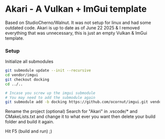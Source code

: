 # Akari - A Vulkan + ImGui template
Based on StudioCherno/Walnut.
It was not setup for linux and had some outdated code. Akari is up to date as of June 22 2025 & I removed everything that was unnecessary, this is just an empty Vulkan & ImGui template.

### Setup

Initialize all submodules
```bash
git submodule update --init --recursive
cd vendor/imgui
git checkout docking
cd ../..

# Incase you screw up the imgui submodule
# You may need to add the submodule again
git submodule add -b docking https://github.com/ocornut/imgui.git vendor/imgui
```

Rename the project (optional)
Search for "Akari" in .vscode/\* and CMakeLists.txt and change it to what ever you want
then delete your build folder and build it again.

Hit F5 (build and run) ;)